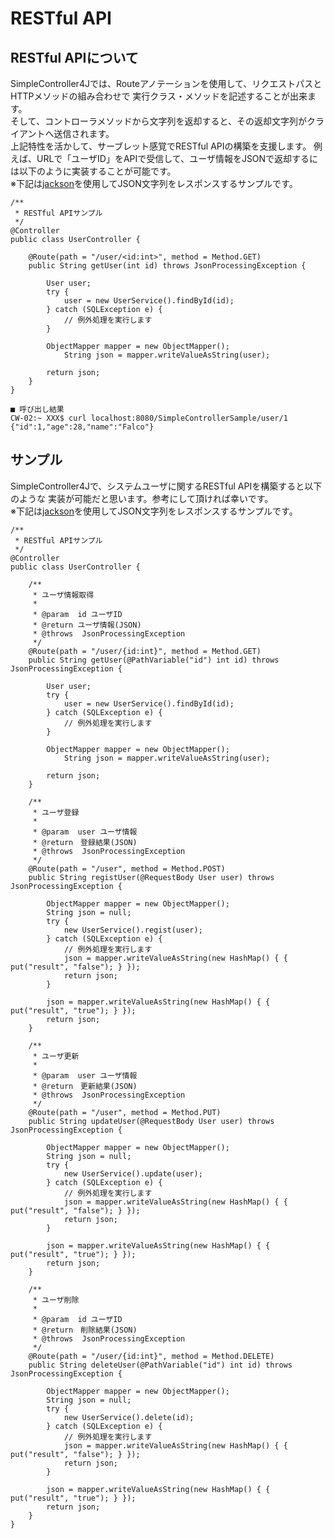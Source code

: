 # RESTful API

## RESTful APIについて
SimpleController4Jでは、Routeアノテーションを使用して、リクエストパスとHTTPメソッドの組み合わせで 実行クラス・メソッドを記述することが出来ます。  
そして、コントローラメソッドから文字列を返却すると、その返却文字列がクライアントへ送信されます。  
上記特性を活かして、サーブレット感覚でRESTful APIの構築を支援します。 例えば、URLで「ユーザID」をAPIで受信して、ユーザ情報をJSONで返却するには以下のように実装することが可能です。  
※下記は[jackson](https://github.com/FasterXML/jackson)を使用してJSON文字列をレスポンスするサンプルです。

```
/**
 * RESTful APIサンプル
 */
@Controller
public class UserController {

	@Route(path = "/user/<id:int>", method = Method.GET)
	public String getUser(int id) throws JsonProcessingException {

		User user;
		try {
			user = new UserService().findById(id);
		} catch (SQLException e) {
			// 例外処理を実行します
		}

		ObjectMapper mapper = new ObjectMapper();
        	String json = mapper.writeValueAsString(user);

		return json;
	}
}
```
```
■ 呼び出し結果
CW-02:~ XXX$ curl localhost:8080/SimpleControllerSample/user/1
{"id":1,"age":28,"name":"Falco"}
```

## サンプル
SimpleController4Jで、システムユーザに関するRESTful APIを構築すると以下のような 実装が可能だと思います。参考にして頂ければ幸いです。  
※下記は[jackson](https://github.com/FasterXML/jackson)を使用してJSON文字列をレスポンスするサンプルです。

```
/**
 * RESTful APIサンプル
 */
@Controller
public class UserController {

	/**
	 * ユーザ情報取得
	 *
	 * @param  id ユーザID
	 * @return ユーザ情報(JSON)
	 * @throws  JsonProcessingException
	 */
	@Route(path = "/user/{id:int}", method = Method.GET)
	public String getUser(@PathVariable("id") int id) throws JsonProcessingException {

		User user;
		try {
			user = new UserService().findById(id);
		} catch (SQLException e) {
			// 例外処理を実行します
		}

		ObjectMapper mapper = new ObjectMapper();
        	String json = mapper.writeValueAsString(user);

		return json;
	}

	/**
	 * ユーザ登録
	 *
	 * @param  user ユーザ情報
	 * @return　登録結果(JSON)
	 * @throws  JsonProcessingException
	 */
	@Route(path = "/user", method = Method.POST)
	public String registUser(@RequestBody User user) throws JsonProcessingException {

		ObjectMapper mapper = new ObjectMapper();
		String json = null;
		try {
			new UserService().regist(user);
		} catch (SQLException e) {
			// 例外処理を実行します
			json = mapper.writeValueAsString(new HashMap() { { put("result", "false"); } });
			return json;
		}

		json = mapper.writeValueAsString(new HashMap() { { put("result", "true"); } });
		return json;
	}

	/**
	 * ユーザ更新
	 *
	 * @param  user ユーザ情報
	 * @return　更新結果(JSON)
	 * @throws  JsonProcessingException
	 */
	@Route(path = "/user", method = Method.PUT)
	public String updateUser(@RequestBody User user) throws JsonProcessingException {

		ObjectMapper mapper = new ObjectMapper();
		String json = null;
		try {
			new UserService().update(user);
		} catch (SQLException e) {
			// 例外処理を実行します
			json = mapper.writeValueAsString(new HashMap() { { put("result", "false"); } });
			return json;
		}

		json = mapper.writeValueAsString(new HashMap() { { put("result", "true"); } });
		return json;
	}

	/**
	 * ユーザ削除
	 *
	 * @param  id ユーザID
	 * @return　削除結果(JSON)
	 * @throws  JsonProcessingException
	 */
	@Route(path = "/user/{id:int}", method = Method.DELETE)
	public String deleteUser(@PathVariable("id") int id) throws JsonProcessingException {

		ObjectMapper mapper = new ObjectMapper();
		String json = null;
		try {
			new UserService().delete(id);
		} catch (SQLException e) {
			// 例外処理を実行します
			json = mapper.writeValueAsString(new HashMap() { { put("result", "false"); } });
			return json;
		}

		json = mapper.writeValueAsString(new HashMap() { { put("result", "true"); } });
		return json;
	}
}
```

